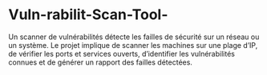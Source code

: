 # Vuln-rabilit-Scan-Tool-
Un scanner de vulnérabilités détecte les failles de sécurité sur un réseau ou un système. Le projet implique de scanner les machines sur une plage d’IP, de vérifier les ports et services ouverts, d’identifier les vulnérabilités connues et de générer un rapport des failles détectées.
